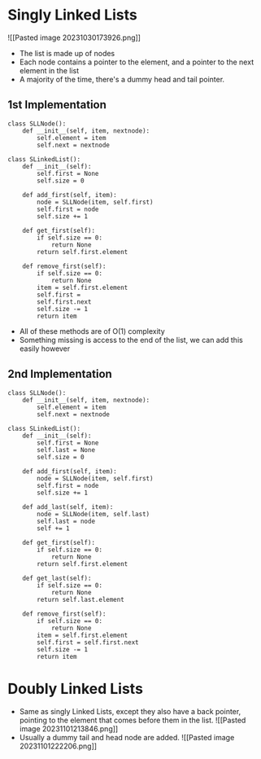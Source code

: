 
# Singly Linked Lists

![[Pasted image 20231030173926.png]]
- The list is made up of nodes
- Each node contains a pointer to the element, and a pointer to the next element in the list
- A majority of the time, there's a dummy head and tail pointer.

## 1st Implementation
```
class SLLNode():
	def __init__(self, item, nextnode):
		self.element = item
		self.next = nextnode

class SLinkedList():
	def __init__(self):
		self.first = None
		self.size = 0

	def add_first(self, item):
		node = SLLNode(item, self.first)
		self.first = node
		self.size += 1

	def get_first(self):
		if self.size == 0:
			return None
		return self.first.element

	def remove_first(self):
		if self.size == 0:
			return None
		item = self.first.element
		self.first = 
		self.first.next
		self.size -= 1
		return item
```

- All of these methods are of O(1) complexity
- Something missing is access to the end of the list, we can add this easily however

## 2nd Implementation
```
class SLLNode():
	def __init__(self, item, nextnode):
		self.element = item
		self.next = nextnode

class SLinkedList():
	def __init__(self):
		self.first = None
		self.last = None
		self.size = 0

	def add_first(self, item):
		node = SLLNode(item, self.first)
		self.first = node
		self.size += 1

	def add_last(self, item):
		node = SLLNode(item, self.last)
		self.last = node
		self += 1

	def get_first(self):
		if self.size == 0:
			return None
		return self.first.element

	def get_last(self):
		if self.size == 0:
			return None
		return self.last.element

	def remove_first(self):
		if self.size == 0:
			return None
		item = self.first.element
		self.first = self.first.next
		self.size -= 1
		return item
```



# Doubly Linked Lists
- Same as singly Linked Lists, except they also have a back pointer, pointing to the element that comes before them in the list.
![[Pasted image 20231101213846.png]]
- Usually a dummy tail and head node are added.
![[Pasted image 20231101222206.png]]
